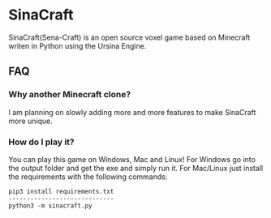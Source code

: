 # SinaCraft

SinaCraft(Sena-Craft) is an open source voxel game based on Minecraft writen in Python using the Ursina Engine.

## FAQ

### Why another Minecraft clone?

I am planning on slowly adding more and more features to make SinaCraft more unique.

### How do I play it?

You can play this game on Windows, Mac and Linux! For Windows go into the output folder and get the exe and simply run it. For Mac/Linux just install the requirements with the following commands:
```
pip3 install requirements.txt
-----------------------------
python3 -m sinacraft.py
```